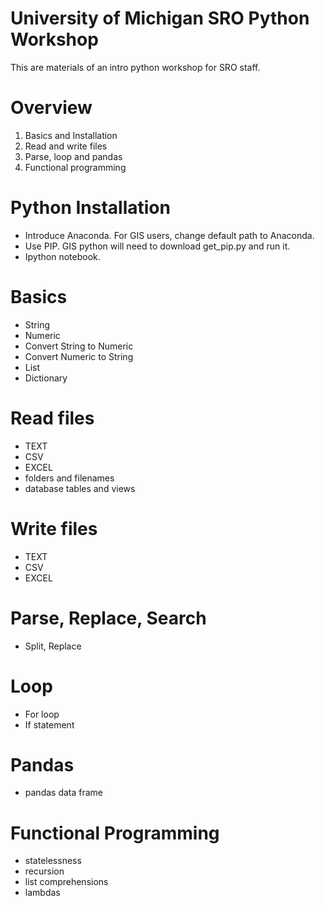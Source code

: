 # University of Michigan SRO Python Workshop

This are materials of an intro python workshop for SRO staff.

# Overview

1. Basics and Installation
2. Read and write files
3. Parse, loop and pandas
4. Functional programming


# Python Installation

* Introduce Anaconda. For GIS users, change default path to Anaconda.
* Use PIP. GIS python will need to download get_pip.py and run it.
* Ipython notebook.

# Basics

* String
* Numeric
* Convert String to Numeric
* Convert Numeric to String
* List
* Dictionary

# Read files

* TEXT
* CSV
* EXCEL
* folders and filenames
* database tables and views

# Write files

* TEXT
* CSV
* EXCEL

# Parse, Replace, Search

* Split, Replace

# Loop

* For loop
* If statement

# Pandas

* pandas data frame

# Functional Programming

* statelessness
* recursion
* list comprehensions
* lambdas
